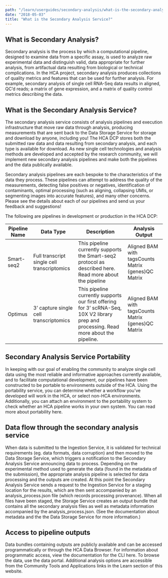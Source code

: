 ```yaml
---
path: "/learn/userguides/secondary-analysis/what-is-the-secondary-analysis-service"
date: "2018-05-03"
title: "What is the Secondary Analysis Service?"
---
```


## What is Secondary Analysis?

Secondary analysis is the process by which a computational pipeline, designed to examine data from a specific assay, is used to analyze raw experimental data and distinguish valid, data appropriate for further analysis, from artifactual data resulting from biological or technical complications. In the HCA project, secondary analysis produces collections of quality metrics and features that can be used for further analysis. For example, secondary analysis of single cell RNA-Seq data results in aligned, QC’d reads; a matrix of gene expression, and a matrix of quality control metrics describing the data.   

## What is the Secondary Analysis Service?
The secondary analysis service consists of analysis pipelines and execution infrastructure that move raw data through analysis, producing measurements that are sent  back to the Data Storage Service for storage and download by anyone, including you! The HCA DCP stores both the submitted raw data and data resulting from secondary analysis, and each type is available for download. As new single cell technologies and analysis methods are developed and accepted by the research community, we will implement new secondary analysis pipelines and make both the pipelines and the data publically available.  

Secondary analysis pipelines are each bespoke to the characteristics of the data they process. These pipelines can attempt to address the quality of the measurements, detecting false positives or negatives, identification of contaminants, optimal processing (such as aligning, collapsing UMIs, or segmenting images into accurate features), and many other concerns. Please see the details about each of our pipelines and send us your feedback and suggestions!



The following are pipelines in development or production in the HCA DCP:

| Pipeline Name | Data Type                                   | Description                                                                                                                            | Analysis Output                                     |
|------------------|---------------------------------------------|----------------------------------------------------------------------------------------------------------------------------------------|-----------------------------------------------------|
| Smart-seq2    | Full transcript single cell transcriptomics | This pipeline currently supports the Smart-seq2 protocol as described here. Read more about the pipeline                               | Aligned BAM with tagsCounts Matrix (genes)QC Matrix |
| Optimus       | 3’ capture single cell transcriptomics      | This pipeline currently supports our first offering for 3’ scRNA-Seq, 10X V2 library prep and processing. Read more about the pipeline. | Aligned BAM with tagsCounts Matrix (genes)QC Matrix |


## Secondary Analysis Service Portability
In keeping with our goal of enabling the community to analyze single cell data using the most reliable and informative approaches currently available, and to facilitate computational development, our pipelines have been constructed to be portable to environments outside of the HCA. Using the portability service, you can determine whether a workflow you’ve developed will work in the HCA, or select non-HCA environments. Additionally, you can attach an environment to the portability system to check whether an HCA pipeline works in your own system. You can read more about portability here. 


## Data flow through the secondary analysis service
When data is submitted to the Ingestion Service, it is validated for technical requirements (eg. data formats, data corruption) and then moved to the Data Storage Service, which triggers a notification to the Secondary Analysis Service announcing data to process. Depending on the experimental method used to generate the data (found in the metadata of the submission), the appropriate analysis pipeline is selected for data processing and the outputs are created. At this point the Secondary Analysis Service sends a request to the Ingestion Service for a staging location for the results, which are then sent accompanied by an analysis_process.json file (which records processing provenance). When all files have been staged, the Storage Service creates an output bundle that contains all the secondary analysis files as well as metadata information accompanied by the analysis_process.json. (See the documentation about metadata and the the Data Storage Service for more information.)  


## Access to pipeline outputs
Data bundles containing outputs are publicly available and can be accessed programmatically or through the HCA Data Browser. For information about programmatic access, view the documentation for the CLI here.  To browse the data, use the data portal. Additional analysis options are accessible from the Community Tools and Applications links in the Learn section of this website.


